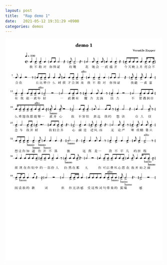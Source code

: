 ```yaml
---
layout: post
title:  "Rap demo 1"
date:   2021-05-12 19:31:29 +0900
categories: demos
---
```


![alt text](/public/img/demo1.png)
